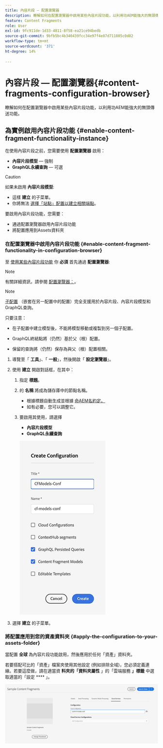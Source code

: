 ```yaml
---
title: 內容片段 — 配置瀏覽器
description: 瞭解如何在配置瀏覽器中啟用某些內容片段功能，以利用功AEM能強大的無頭傳送功能。
feature: Content Fragments
role: User
exl-id: 9fc911de-1d33-4811-8f58-ea21ce94bedb
source-git-commit: 9bfb5bc4b340439fcc34e97f4e87d711805c0d82
workflow-type: tm+mt
source-wordcount: '371'
ht-degree: 14%

---
```


# 內容片段 — 配置瀏覽器{#content-fragments-configuration-browser}

瞭解如何在配置瀏覽器中啟用某些內容片段功能，以利用功AEM能強大的無頭傳送功能。

## 為實例啟用內容片段功能 {#enable-content-fragment-functionality-instance}

在使用內容片段之前，您需要使用 **配置瀏覽器** 啟用：

* **內容片段模型**  — 強制
* **GraphQL永續查詢**  — 可選

>[!CAUTION]
>
>如果未啟用 **內容片段模型**:
>
>* 這樣 **建立** 的子菜單。
>* 你將無法 [選擇「站點」配置以建立相關端點](/help/headless/graphql-api/graphql-endpoint.md)。


要啟用內容片段功能，您需要：

* 通過配置瀏覽器啟用內容片段功能
* 將配置應用到Assets資料夾

### 在配置瀏覽器中啟用內容片段功能 {#enable-content-fragment-functionality-in-configuration-browser}

至 [使用某些內容片段功能](#creating-a-content-fragment-model) 你 **必須** 首先通過 **配置瀏覽器**:

>[!NOTE]
>
>有關詳細資訊，請參閱 [配置瀏覽器：](/help/implementing/developing/introduction/configurations.md#using-configuration-browser)。

>[!NOTE]
>
>[子配置](/help/implementing/developing/introduction/configurations.md#configuration-resolution) （嵌套在另一配置中的配置）完全支援用於內容片段、內容片段模型和GraphQL查詢。
>
>只要注意：
>
>
>* 在子配置中建立模型後，不能將模型移動或複製到另一個子配置。
>
>* GraphQL終結點將（仍然）基於父（根）配置。
>
>* 保留的查詢將（仍然）保存為與父（根）配置相關。



1. 導覽至「 **工具**」、「 **一般**」，然後開啟「 **設定瀏覽器**」。

1. 使用 **建立** 開啟對話框，在其中：

   1. 指定 **標題**。
   1. 的 **名稱** 將成為儲存庫中的節點名稱。
      * 根據標題自動生成並根據 [命AEM名約定。](/help/implementing/developing/introduction/naming-conventions.md)
      * 如有必要，您可以調整它。
   1. 要啟用其使用，請選擇
      * **內容片段模型**
      * **GraphQL永續查詢**

      ![定義配置](assets/cfm-conf-01.png)


1. 選擇 **建立** 的子菜單。

<!-- 1. Select the location appropriate to your website. -->

### 將配置應用到您的資產資料夾 {#apply-the-configuration-to-your-assets-folder}

當配置 **全球** 為內容片段功能啟用，然後應用於任何「資產」資料夾。

若要搭配可比的「資產」檔案夾使用其他設定 (例如排除全域)，您必須定義連線。若要這麼做，請在適當資 **料夾的「資料夾屬性** 」的「雲端服務 **」標籤** 中選取適當的「設定 **** 」。

![應用配置](assets/cfm-conf-02.png)
